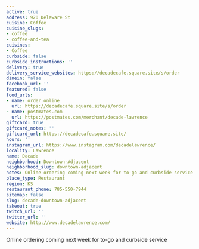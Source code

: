 ```yaml
---
active: true
address: 920 Delaware St
cuisine: Coffee
cuisine_slugs:
- coffee
- coffee-and-tea
cuisines:
- Coffee
curbside: false
curbside_instructions: ''
delivery: true
delivery_service_websites: https://decadecafe.square.site/s/order
dinein: false
facebook_url: ''
featured: false
food_urls:
- name: order online
  url: https://decadecafe.square.site/s/order
- name: postmates.com
  url: https://postmates.com/merchant/decade-lawrence
giftcard: true
giftcard_notes: ''
giftcard_url: https://decadecafe.square.site/
hours: ''
instagram_url: https://www.instagram.com/decadelawrence/
locality: Lawrence
name: Decade
neighborhood: Downtown-Adjacent
neighborhood_slug: downtown-adjacent
notes: Online ordering coming next week for to-go and curbside service
place_type: Restaurant
region: KS
restaurant_phone: 785-550-7944
sitemap: false
slug: decade-downtown-adjacent
takeout: true
twitch_url: ''
twitter_url: ''
website: http://www.decadelawrence.com/
---
```


Online ordering coming next week for to-go and curbside service